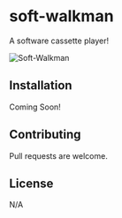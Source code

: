 # soft-walkman
A software cassette player! 


![Soft-Walkman](https://raw.githubusercontent.com/tuttza/soft-walkman/master/ReadmeData/sw_1.gif)

## Installation

Coming Soon!


## Contributing
Pull requests are welcome.

## License
N/A
